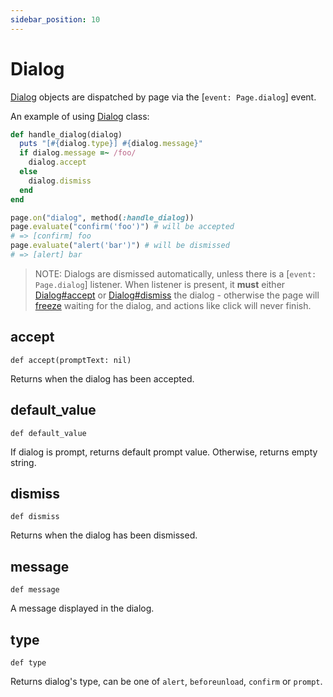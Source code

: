 ```yaml
---
sidebar_position: 10
---
```


# Dialog

[Dialog](./dialog) objects are dispatched by page via the [`event: Page.dialog`] event.

An example of using [Dialog](./dialog) class:

```ruby
def handle_dialog(dialog)
  puts "[#{dialog.type}] #{dialog.message}"
  if dialog.message =~ /foo/
    dialog.accept
  else
    dialog.dismiss
  end
end

page.on("dialog", method(:handle_dialog))
page.evaluate("confirm('foo')") # will be accepted
# => [confirm] foo
page.evaluate("alert('bar')") # will be dismissed
# => [alert] bar
```

> NOTE: Dialogs are dismissed automatically, unless there is a [`event: Page.dialog`] listener. When listener is
present, it **must** either [Dialog#accept](./dialog#accept) or [Dialog#dismiss](./dialog#dismiss) the dialog - otherwise the page will
[freeze](https://developer.mozilla.org/en-US/docs/Web/JavaScript/EventLoop#never_blocking) waiting for the dialog, and
actions like click will never finish.

## accept

```
def accept(promptText: nil)
```

Returns when the dialog has been accepted.

## default_value

```
def default_value
```

If dialog is prompt, returns default prompt value. Otherwise, returns empty string.

## dismiss

```
def dismiss
```

Returns when the dialog has been dismissed.

## message

```
def message
```

A message displayed in the dialog.

## type

```
def type
```

Returns dialog's type, can be one of `alert`, `beforeunload`, `confirm` or `prompt`.
